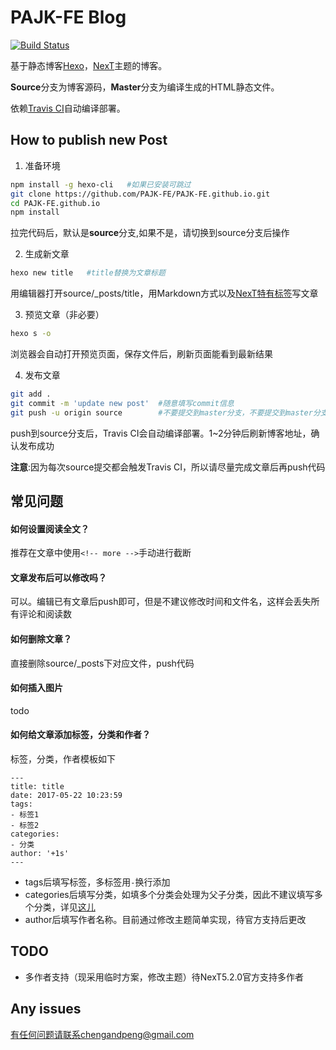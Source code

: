 # PAJK-FE Blog
[![Build Status](https://travis-ci.org/PAJK-FE/PAJK-Blog.svg?branch=master)](https://travis-ci.org/PAJK-FE/PAJK-Blog)

基于静态博客[Hexo](https://hexo.io/zh-cn/)，[NexT](http://theme-next.iissnan.com/)主题的博客。

**Source**分支为博客源码，**Master**分支为编译生成的HTML静态文件。

依赖[Travis CI](https://travis-ci.org/)自动编译部署。

## How to publish new Post
1. 准备环境
```bash
npm install -g hexo-cli   #如果已安装可跳过
git clone https://github.com/PAJK-FE/PAJK-FE.github.io.git
cd PAJK-FE.github.io
npm install
```
拉完代码后，默认是**source**分支,如果不是，请切换到source分支后操作

2. 生成新文章
```bash
hexo new title   #title替换为文章标题
```
用编辑器打开source/_posts/title，用Markdown方式以及[NexT特有标签](http://theme-next.iissnan.com/tag-plugins.html)写文章

3. 预览文章（非必要）
```bash
hexo s -o
```
浏览器会自动打开预览页面，保存文件后，刷新页面能看到最新结果

4. 发布文章
```bash
git add .
git commit -m 'update new post'  #随意填写commit信息
git push -u origin source        #不要提交到master分支，不要提交到master分支，不要提交到master分支
```
push到source分支后，Travis CI会自动编译部署。1~2分钟后刷新博客地址，确认发布成功

**注意**:因为每次source提交都会触发Travis CI，所以请尽量完成文章后再push代码

## 常见问题
#### 如何设置阅读全文？
推荐在文章中使用`<!-- more -->`手动进行截断

#### 文章发布后可以修改吗？
可以。编辑已有文章后push即可，但是不建议修改时间和文件名，这样会丢失所有评论和阅读数

#### 如何删除文章？
直接删除source/_posts下对应文件，push代码

#### 如何插入图片
todo

#### 如何给文章添加标签，分类和作者？
标签，分类，作者模板如下
```
---
title: title
date: 2017-05-22 10:23:59
tags:
- 标签1
- 标签2
categories:
- 分类
author: '+1s'
---
```
* tags后填写标签，多标签用`-`换行添加
* categories后填写分类，如填多个分类会处理为父子分类，因此不建议填写多个分类，详见[这儿](https://hexo.io/zh-cn/docs/front-matter.html)
* author后填写作者名称。目前通过修改主题简单实现，待官方支持后更改

## TODO
* 多作者支持（现采用临时方案，修改主题）待NexT5.2.0官方支持多作者

## Any issues
有任何问题请联系chengandpeng@gmail.com
